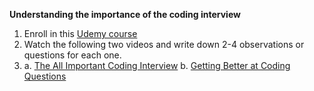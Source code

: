 **Understanding the importance of the coding interview**
1. Enroll in this [Udemy course](https://anniecannons.udemy.com/course/coding-interview-bootcamp-algorithms-and-data-structure/learn/quiz/4990668#overview)
2. Watch the following two videos and write down 2-4 observations or questions for each one. 
3. a. [The All Important Coding Interview](https://anniecannons.udemy.com/course/coding-interview-bootcamp-algorithms-and-data-structure/learn/lecture/8533042#overview)
   b. [Getting Better at Coding Questions](https://anniecannons.udemy.com/course/coding-interview-bootcamp-algorithms-and-data-structure/learn/lecture/8533046#overview)